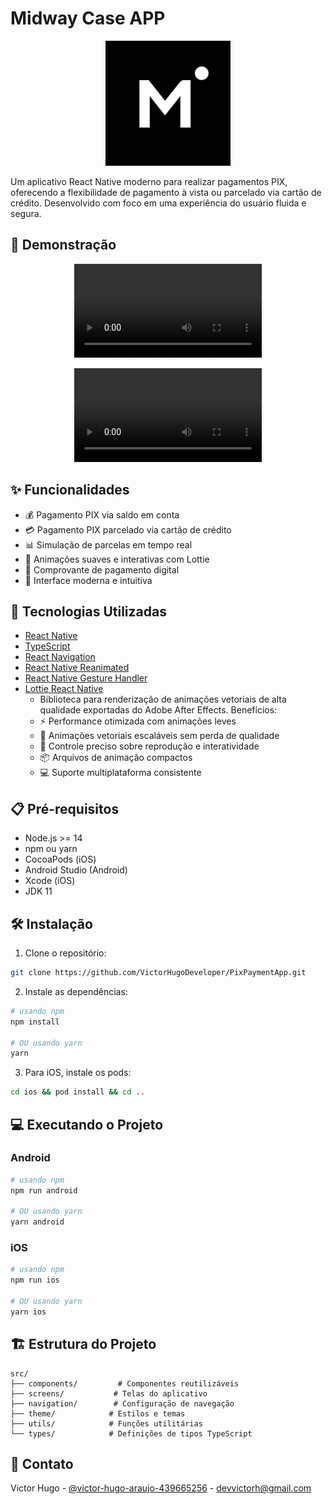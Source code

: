 # Midway Case APP

<p align="center">
  <img src="./assets/demo/Logo.png" alt="PIX Payment App Logo" width="200"/>
</p>

Um aplicativo React Native moderno para realizar pagamentos PIX, oferecendo a flexibilidade de pagamento à vista ou parcelado via cartão de crédito. Desenvolvido com foco em uma experiência do usuário fluida e segura.

## 📱 Demonstração

<p align="center">
  <video src="https://github.com/user-attachments/assets/16479b17-d391-4f9e-a6de-3ff1f01d1f10" />
</p>

<p align="center">
  <video src="https://github.com/user-attachments/assets/f4cc983a-0a30-4929-85f7-59a23e58869c" />
</p>

## ✨ Funcionalidades

- 💰 Pagamento PIX via saldo em conta
- 💳 Pagamento PIX parcelado via cartão de crédito
- 📊 Simulação de parcelas em tempo real
- 🔄 Animações suaves e interativas com Lottie
- 📝 Comprovante de pagamento digital
- 🌈 Interface moderna e intuitiva

## 🚀 Tecnologias Utilizadas

- [React Native](https://reactnative.dev/)
- [TypeScript](https://www.typescriptlang.org/)
- [React Navigation](https://reactnavigation.org/)
- [React Native Reanimated](https://docs.swmansion.com/react-native-reanimated/)
- [React Native Gesture Handler](https://docs.swmansion.com/react-native-gesture-handler/)
- [Lottie React Native](https://github.com/lottie-react-native/lottie-react-native)
  - Biblioteca para renderização de animações vetoriais de alta qualidade exportadas do Adobe After Effects. Benefícios:
  - ⚡ Performance otimizada com animações leves
  - 🎨 Animações vetoriais escaláveis sem perda de qualidade
  - 🔄 Controle preciso sobre reprodução e interatividade
  - 📦 Arquivos de animação compactos
  - 💻 Suporte multiplataforma consistente

## 📋 Pré-requisitos

- Node.js >= 14
- npm ou yarn
- CocoaPods (iOS)
- Android Studio (Android)
- Xcode (iOS)
- JDK 11

## 🛠️ Instalação

1. Clone o repositório:

```bash
git clone https://github.com/VictorHugoDeveloper/PixPaymentApp.git
```

2. Instale as dependências:

```bash
# usando npm
npm install

# OU usando yarn
yarn
```

3. Para iOS, instale os pods:

```bash
cd ios && pod install && cd ..
```

## 💻 Executando o Projeto

### Android

```bash
# usando npm
npm run android

# OU usando yarn
yarn android
```

### iOS

```bash
# usando npm
npm run ios

# OU usando yarn
yarn ios
```

## 🏗️ Estrutura do Projeto

```
src/
├── components/         # Componentes reutilizáveis
├── screens/           # Telas do aplicativo
├── navigation/        # Configuração de navegação
├── theme/            # Estilos e temas
├── utils/            # Funções utilitárias
└── types/            # Definições de tipos TypeScript
```

## 📧 Contato

Victor Hugo - [@victor-hugo-araujo-439665256](https://www.linkedin.com/in/victor-hugo-araujo-439665256/?locale=en_US) - devvictorh@gmail.com
